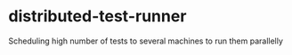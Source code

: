 # distributed-test-runner
Scheduling high number of tests to several machines to run them parallelly
